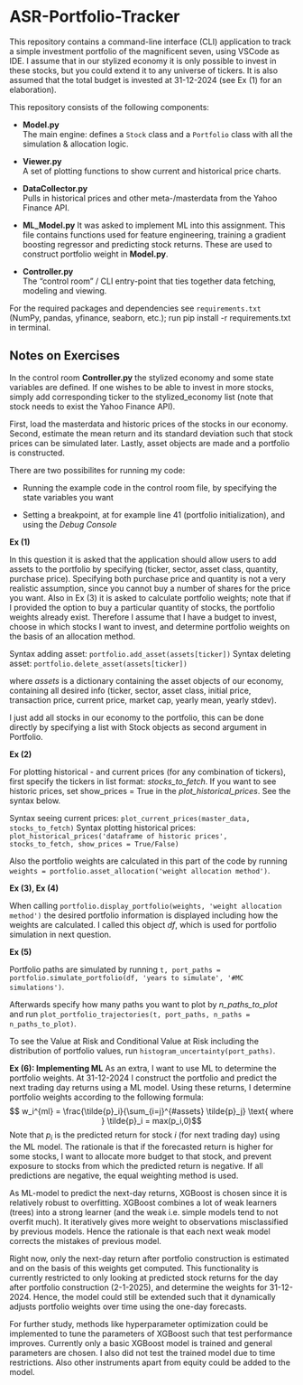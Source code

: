 # ASR-Portfolio-Tracker

This repository contains a command-line interface (CLI) application to track a simple investment portfolio of the magnificent seven, using VSCode as IDE. I assume that in our stylized economy it is only possible to invest in these stocks, but you could extend it to any universe of tickers. It is also assumed that the total budget is invested at 31-12-2024 (see Ex (1) for an elaboration).

This repository consists of the following components:

- **Model.py**  
  The main engine: defines a `Stock` class and a `Portfolio` class with all the simulation & allocation logic.

- **Viewer.py**  
  A set of plotting functions to show current and historical price charts.

- **DataCollector.py**  
  Pulls in historical prices and other meta-/masterdata from the Yahoo Finance API.

- **ML_Model.py**
  It was asked to implement ML into this assignment. This file contains functions used for feature engineering, training a gradient boosting regressor and predicting stock returns. These are used to construct portfolio weight in **Model.py**.

- **Controller.py**  
  The “control room” / CLI entry-point that ties together data fetching, modeling and viewing.

For the required packages and dependencies see `requirements.txt` (NumPy, pandas, yfinance, seaborn, etc.); run pip install -r requirements.txt in terminal.

## Notes on Exercises

In the control room **Controller.py** the stylized economy and some state variables are defined. If one wishes to be able to invest in more stocks, simply add corresponding ticker to the stylized_economy list (note that stock needs to exist the Yahoo Finance API). 

First, load the masterdata and historic prices of the stocks in our economy. Second, estimate the mean return and its standard deviation such that stock prices can be simulated later. Lastly, asset objects are made and a portfolio is constructed.

There are two possibilites for running my code:

- Running the example code in the control room file, by specifying the state variables you want

- Setting a breakpoint, at for example line 41 (portfolio initialization), and using the *Debug Console*

**Ex (1)**

In this question it is asked that the application should allow users to add assets to the portfolio by specifying (ticker, sector, asset class, quantity, purchase price). Specifying both purchase price and quantity is not a very realistic assumption, since you cannot buy a number of shares for the price you want. Also in Ex (3) it is asked to calculate portfolio weights; note that if I provided the option to buy a particular quantity of stocks, the portfolio weights already exist.
Therefore I assume that I have a budget to invest, choose in which stocks I want to invest, and determine portfolio weights on the basis of an allocation method.

Syntax adding asset: `portfolio.add_asset(assets[ticker])`
Syntax deleting asset: `portfolio.delete_asset(assets[ticker])`

where *assets* is a dictionary containing the asset objects of our economy, containing all desired info (ticker, sector, asset class, initial price, transaction price, current price, market cap, yearly mean, yearly stdev).

I just add all stocks in our economy to the portfolio, this can be done directly by specifying a list with Stock objects as second argument in Portfolio.

**Ex (2)**

For plotting historical - and current prices (for any combination of tickers), first specify the tickers in list format: *stocks_to_fetch*. If you want to see historic prices, set show_prices = True in the *plot_historical_prices*. See the syntax below.

Syntax seeing current prices: `plot_current_prices(master_data, stocks_to_fetch)`
Syntax plotting historical prices: `plot_historical_prices('dataframe of historic prices', stocks_to_fetch, show_prices = True/False)`

Also the portfolio weights are calculated in this part of the code by running `weights = portfolio.asset_allocation('weight allocation method')`.

**Ex (3), Ex (4)**

When calling `portfolio.display_portfolio(weights, 'weight allocation method')` the desired portfolio information is displayed including how the weights are calculated. I called this object *df*, which is used for portfolio simulation in next question.

**Ex (5)**

Portfolio paths are simulated by running `t, port_paths = portfolio.simulate_portfolio(df, 'years to simulate', '#MC simulations')`.

Afterwards specify how many paths you want to plot by *n_paths_to_plot* and run `plot_portfolio_trajectories(t, port_paths, n_paths = n_paths_to_plot)`.

To see the Value at Risk and Conditional Value at Risk including the distribution of portfolio values, run `histogram_uncertainty(port_paths)`.

**Ex (6): Implementing ML**
As an extra, I want to use ML to determine the portfolio weights. At 31-12-2024 I construct the portfolio and predict the next trading day returns using a ML model. Using these returns, I determine portfolio weights according to the following formula:
$$ w_i^{ml} = \frac{\tilde{p}_i}{\sum_{i=j}^{#assets} \tilde{p}_j} \text{ where } \tilde{p}_i = max(p_i,0)$$
Note that $p_i$ is the predicted return for stock $i$ (for next trading day) using the ML model. The rationale is that if the forecasted return is higher for some stocks, I want to allocate more budget to that stock, and prevent exposure to stocks from which the predicted return is negative. If all predictions are negative, the equal weighting method is used.

As ML-model to predict the next-day returns, XGBoost is chosen since it is relatively robust to overfitting. XGBoost combines a lot of weak learners (trees) into a strong learner (and the weak i.e. simple models tend to not overfit much). It iteratively gives more weight to observations misclassified by previous models. Hence the rationale is that each next weak model corrects the mistakes of previous model.

Right now, only the next-day return after portfolio construction is estimated and on the basis of this weights get computed. This functionality is currently restricted to only looking at predicted stock returns for the day after portfolio construction (2-1-2025), and determine the weights for 31-12-2024. Hence, the model could still be extended such that it dynamically adjusts portfolio weights over time using the one-day forecasts.

For further study, methods like hyperparameter optimization could be implemented to tune the parameters of XGBoost such that test performance improves. Currently only a basic XGBoost model is trained and general parameters are chosen. I also did not test the trained model due to time restrictions. Also other instruments apart from equity could be added to the model.